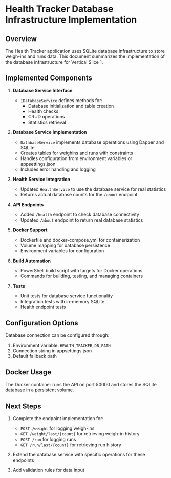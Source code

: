 # Health Tracker Database Infrastructure Implementation

## Overview

The Health Tracker application uses SQLite database infrastructure to store weigh-ins and runs data. This document summarizes the implementation of the database infrastructure for Vertical Slice 1.

## Implemented Components

1. **Database Service Interface**
   - `IDatabaseService` defines methods for:
     - Database initialization and table creation
     - Health checks
     - CRUD operations
     - Statistics retrieval

2. **Database Service Implementation**
   - `DatabaseService` implements database operations using Dapper and SQLite
   - Creates tables for weighins and runs with constraints
   - Handles configuration from environment variables or appsettings.json
   - Includes error handling and logging

3. **Health Service Integration**
   - Updated `HealthService` to use the database service for real statistics
   - Returns actual database counts for the `/about` endpoint

4. **API Endpoints**
   - Added `/health` endpoint to check database connectivity
   - Updated `/about` endpoint to return real database statistics

5. **Docker Support**
   - Dockerfile and docker-compose.yml for containerization
   - Volume mapping for database persistence
   - Environment variables for configuration

6. **Build Automation**
   - PowerShell build script with targets for Docker operations
   - Commands for building, testing, and managing containers

7. **Tests**
   - Unit tests for database service functionality
   - Integration tests with in-memory SQLite
   - Health endpoint tests

## Configuration Options

Database connection can be configured through:
1. Environment variable: `HEALTH_TRACKER_DB_PATH`
2. Connection string in appsettings.json
3. Default fallback path

## Docker Usage

The Docker container runs the API on port 50000 and stores the SQLite database in a persistent volume.

## Next Steps

1. Complete the endpoint implementation for:
   - `POST /weight` for logging weigh-ins
   - `GET /weight/last/{count}` for retrieving weigh-in history
   - `POST /run` for logging runs
   - `GET /run/last/{count}` for retrieving run history

2. Extend the database service with specific operations for these endpoints

3. Add validation rules for data input
